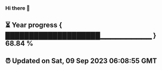 ### Hi there 👋
⏳ Year progress { ████████████████████▁▁▁▁▁▁▁▁▁▁ } 68.84 %
---
⏰ Updated on Sat, 09 Sep 2023 06:08:55 GMT
---
